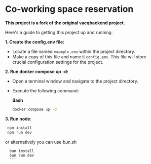 # Co-working space reservation

**This project is a fork of the original vacqbackend project.**

Here's a guide to getting this project up and running:

**1. Create the config.env file:**

- Locate a file named `example.env` within the project directory.
- Make a copy of this file and name it `config.env`. This file will store crucial configuration settings for the project.

**2. Run docker compose up -d:**

- Open a terminal window and navigate to the project directory.
- Execute the following command:

  **Bash**

  ```bash
  docker compose up -d
  ```

 **3. Run node:**

 ```bash
  npm install
  npm run dev
  ```

  or alternatively you can use bun.sh

  ```bash
    bun install
    bun run dev
    ```

